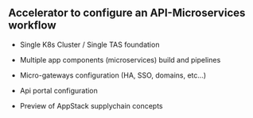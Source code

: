 ## Accelerator to configure an API-Microservices workflow

- Single K8s Cluster / Single TAS foundation

- Multiple app components (microservices) build and pipelines 

- Micro-gateways configuration (HA, SSO, domains, etc...)

- Api portal configuration

- Preview of AppStack supplychain concepts

